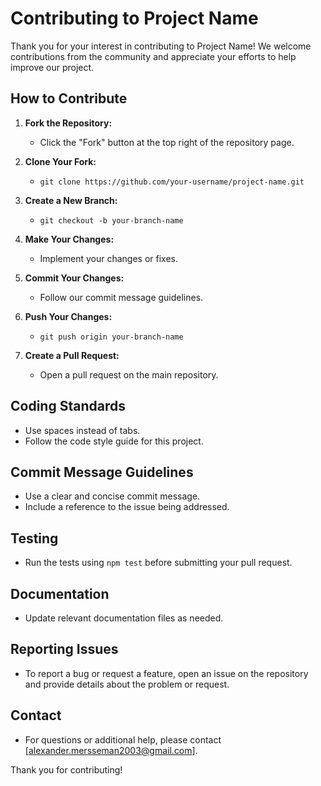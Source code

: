 # Contributing to Project Name

Thank you for your interest in contributing to Project Name! We welcome contributions from the community and appreciate your efforts to help improve our project.

## How to Contribute

1. **Fork the Repository:**
   - Click the "Fork" button at the top right of the repository page.

2. **Clone Your Fork:**
   - `git clone https://github.com/your-username/project-name.git`

3. **Create a New Branch:**
   - `git checkout -b your-branch-name`

4. **Make Your Changes:**
   - Implement your changes or fixes.

5. **Commit Your Changes:**
   - Follow our commit message guidelines.

6. **Push Your Changes:**
   - `git push origin your-branch-name`

7. **Create a Pull Request:**
   - Open a pull request on the main repository.

## Coding Standards

- Use spaces instead of tabs.
- Follow the code style guide for this project.

## Commit Message Guidelines

- Use a clear and concise commit message.
- Include a reference to the issue being addressed.

## Testing

- Run the tests using `npm test` before submitting your pull request.

## Documentation

- Update relevant documentation files as needed.

## Reporting Issues

- To report a bug or request a feature, open an issue on the repository and provide details about the problem or request.

## Contact

- For questions or additional help, please contact [alexander.mersseman2003@gmail.com].

Thank you for contributing!
